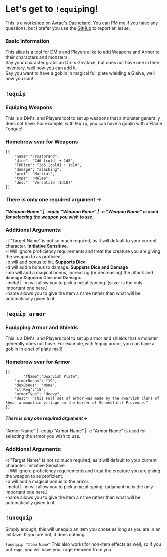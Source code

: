 # Let's get to `!equip`ing! 
This is a [workshop](https://avrae.io/dashboard/workshop/6141842f0c965093d826c235/) on [Avrae's Dashobard](https://avrae.io/dashboard/workshop/).
You can PM me if you have any questions, but I prefer you use the [GitHub](https://github.com/Adalbar3333/Lets_get_to_Equiping/) to report an issue.

### Basic Information 
This alias is a tool for DM's and Players alike to add Weapons and Armor to their characters and monsters. <br>
Say your character grabs an Orc's Greataxe, but does not have one in their inventory, well now you can add it.<br>
Say you want to have a goblin in magical full plate wielding a Glaive, well now you can! 

## `!equip`
### Equiping Weapons
This is a DM's, and Players tool to set up weapons that a monster generally does not have. For example, with !equip, you can have a goblin with a Flame Tongue!
### Homebrew svar for Weapons
```!svar homebrewWeapon
[{
    "name":"Frostbrand",
    "dice": "2d6 [cold] + 1d8",
    "THDice": "2d6 [cold] + 1d10",
    "damage": "slashing",
    "prof": "Martial",
    "type": "Melee",
    "desc": "Versatile (1d10)"
}]
```
### There is only one required argument ->
##### "Weapon Name" | -equip "Weapon Name" | -e "Weapon Name" is used for selecting the weapon you wish to use.
### Additional Arguments:
-t "Target Name" is not so much required, as it will default to your current character. __Initiative Sensitive__.<br>
-i Will ignore proficiency requirements and treat the creature you are giving the weapon to as proficient.<br>
-b will add bonus to hit. __Supports Dice__ <br>
-d will add a bonus to damage. __Supports Dice and Damage__ <br>
-mb will add a magical bonus, increasing (or decreasing) the attack and damage Supports Dice and Damage. <br>
-metal | -m will allow you to pick a metal typeing. (silver is the only important one here.) <br>
-name allows you to give the item a name rather than what will be automatically given to it. <br>

## `!equip armor`
### Equipping Armor and Shields
This is a DM's, and Players tool to set up armor and shields that a monster generally does not have. For example, with !equip armor, you can have a goblin in a set of plate mail!
### Homebrew svar for Armor
```!svar homebrewArmor
[{
        "fName":"Dwarvish Plate",
    "armorBonus": "19",
    "dexBonus": "None",
    "strReq":"15",
    "armorType": "Heavy",
    "desc": "This Full set of armor was made by the dwarvish clans of Shea- a mountain village on the border of Schneefällt Provence."
}]
```
##### There is only one required argument ->
"Armor Name" | -equip "Armor Name" | -e "Armor Name" is used for selecting the armor you wish to use.
### Additional Arguments:
-t "Target Name" is not so much required, as it will default to your current character. Initiative Sensitive. <br>
-i Will ignore proficiency requirements and treat the creature you are giving the weapon to as proficient. <br>
-b will add a magical bonus to the armor. <br>
-metal | -m will allow you to pick a metal typing. (adamantine is the only important one here.) <br>
-name allows you to give the item a name rather than what will be automatically given to it. <br>

## `!unequip` 
Simply enough, this will unequip an item you chose as long as you are in an inititave. If you are not, it does nothing. 

`!unequip "Item Name"`
This also works for non-item effects as well, so if you put `rage`, you will have your rage removed from you. 
